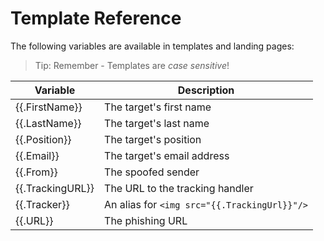 # Template Reference

The following variables are available in templates and landing pages:

> Tip: Remember - Templates are *case sensitive*!
 
 |Variable         | Description                                  |
 |-----------------|----------------------------------------------|
 |{{.FirstName}}   | The target's first name                      |
 |{{.LastName}}    | The target's last name                       |
 |{{.Position}}    | The target's position                        |
 |{{.Email}}       | The target's email address                   |
 |{{.From}}        | The spoofed sender                           |
 |{{.TrackingURL}} | The URL to the tracking handler              |
 |{{.Tracker}}     | An alias for `<img src="{{.TrackingUrl}}"/>` |
 |{{.URL}}         | The phishing URL                             |